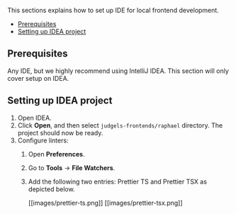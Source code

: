This sections explains how to set up IDE for local frontend development.

- [Prerequisites](#prerequisites)
- [Setting up IDEA project](#setting-up-idea-project)

## Prerequisites

Any IDE, but we highly recommend using IntelliJ IDEA. This section will only cover setup on IDEA.

## Setting up IDEA project

1. Open IDEA.
1. Click **Open**, and then select `judgels-frontends/raphael` directory. The project should now be ready.
1. Configure linters:
   1. Open **Preferences**.
   1. Go to **Tools** -> **File Watchers**.
   1. Add the following two entries: Prettier TS and Prettier TSX as depicted below.

      [[images/prettier-ts.png]]
      [[images/prettier-tsx.png]]
